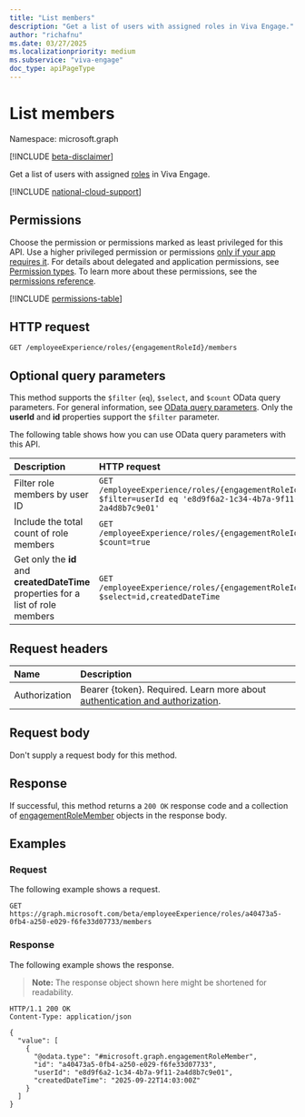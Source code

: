 ```yaml
---
title: "List members"
description: "Get a list of users with assigned roles in Viva Engage."
author: "richafnu"
ms.date: 03/27/2025
ms.localizationpriority: medium
ms.subservice: "viva-engage"
doc_type: apiPageType
---
```


# List members

Namespace: microsoft.graph

[!INCLUDE [beta-disclaimer](../../includes/beta-disclaimer.md)]

Get a list of users with assigned [roles](../resources/engagementrole.md) in Viva Engage.

[!INCLUDE [national-cloud-support](../../includes/global-only.md)]

## Permissions

Choose the permission or permissions marked as least privileged for this API. Use a higher privileged permission or permissions [only if your app requires it](/graph/permissions-overview#best-practices-for-using-microsoft-graph-permissions). For details about delegated and application permissions, see [Permission types](/graph/permissions-overview#permission-types). To learn more about these permissions, see the [permissions reference](/graph/permissions-reference).

<!-- { "blockType": "permissions", "name": "engagementrole_list_members" } -->
[!INCLUDE [permissions-table](../includes/permissions/engagementrole-list-members-permissions.md)]

## HTTP request

<!-- {
  "blockType": "ignored"
}
-->
``` http
GET /employeeExperience/roles/{engagementRoleId}/members
```
<!-- GET /me/employeeExperience/assignedRoles/{engagementRoleId}/members -->

## Optional query parameters

This method supports the `$filter` (`eq`), `$select`, and `$count` OData query parameters. For general information, see [OData query parameters](/graph/query-parameters). Only the **userId** and **id** properties support the `$filter` parameter.

The following table shows how you can use OData query parameters with this API. 

| Description | HTTP request |
|:---|:---|
| Filter role members by user ID | `GET /employeeExperience/roles/{engagementRoleId}/members?$filter=userId eq 'e8d9f6a2-1c34-4b7a-9f11-2a4d8b7c9e01'` |
| Include the total count of role members       | `GET /employeeExperience/roles/{engagementRoleId}/members?$count=true` |
| Get only the **id** and **createdDateTime** properties for a list of role members | `GET /employeeExperience/roles/{engagementRoleId}/members?$select=id,createdDateTime` |
  
## Request headers

|Name|Description|
|:---|:---|
|Authorization|Bearer {token}. Required. Learn more about [authentication and authorization](/graph/auth/auth-concepts).|

## Request body

Don't supply a request body for this method.

## Response

If successful, this method returns a `200 OK` response code and a collection of [engagementRoleMember](../resources/engagementrolemember.md) objects in the response body.

## Examples

### Request

The following example shows a request.
<!-- {
  "blockType": "request",
  "name": "list_engagementrolemember"
}
-->
``` http
GET https://graph.microsoft.com/beta/employeeExperience/roles/a40473a5-0fb4-a250-e029-f6fe33d07733/members
```

### Response

The following example shows the response.
>**Note:** The response object shown here might be shortened for readability.
<!-- {
  "blockType": "response",
  "truncated": true,
  "@odata.type": "Collection(microsoft.graph.engagementRoleMember)"
}
-->
``` http
HTTP/1.1 200 OK
Content-Type: application/json

{
  "value": [
    {
      "@odata.type": "#microsoft.graph.engagementRoleMember",
      "id": "a40473a5-0fb4-a250-e029-f6fe33d07733",
      "userId": "e8d9f6a2-1c34-4b7a-9f11-2a4d8b7c9e01",
      "createdDateTime": "2025-09-22T14:03:00Z"
    }
  ]
}
```

